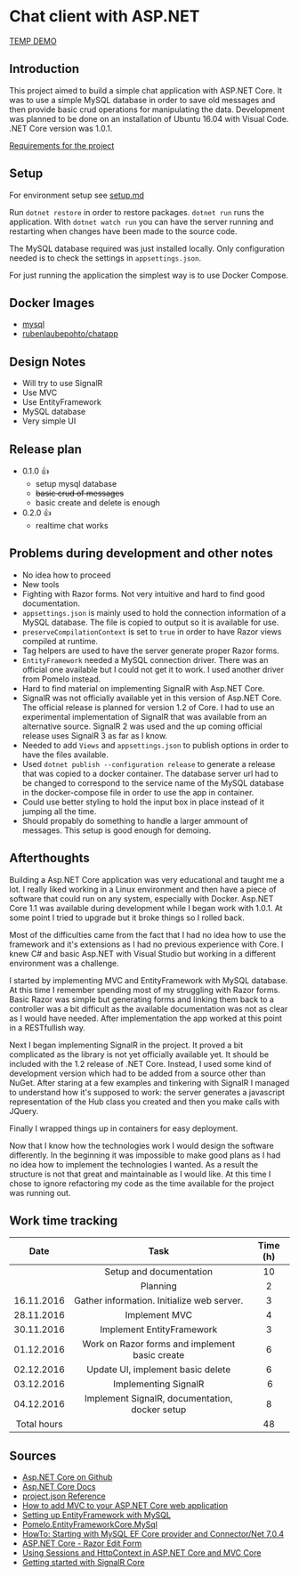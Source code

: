 # Chat client with ASP.NET

[TEMP DEMO](http://188.166.7.52/chat)

## Introduction

This project aimed to build a simple chat application with ASP.NET Core. It was to use a simple MySQL database in order to save old messages and then provide basic crud operations for manipulating the data. Development was planned to be done on an installation of Ubuntu 16.04 with Visual Code. .NET Core version was 1.0.1.

[Requirements for the project](http://student.labranet.jamk.fi/~salesa/iio13200/harjtyoarviointi.htm)

## Setup

For environment setup see [setup.md](./setup.md)

Run `dotnet restore` in order to restore packages. `dotnet run` runs the application. With `dotnet watch run` you can have the server running and restarting when changes have been made to the source code.

The MySQL database required was just installed locally. Only configuration needed is to check the settings in `appsettings.json`.

For just running the application the simplest way is to use Docker Compose.

## Docker Images

- [mysql](https://hub.docker.com/_/mysql/)
- [rubenlaubepohto/chatapp](https://hub.docker.com/r/rubenlaubepohto/chatapp/)

## Design Notes

- Will try to use SignalR
- Use MVC
- Use EntityFramework
- MySQL database
- Very simple UI

## Release plan

- 0.1.0 :+1:
  - setup mysql database
  - ~~basic crud of messages~~
  - basic create and delete is enough
- 0.2.0 :+1:
  - realtime chat works

## Problems during development and other notes

- No idea how to proceed
- New tools
- Fighting with Razor forms. Not very intuitive and hard to find good documentation.
- `appsettings.json` is mainly used to hold the connection information of a MySQL database. The file is copied to output so it is available for use.
- `preserveCompilationContext` is set to `true` in order to have Razor views compiled at runtime.
- Tag helpers are used to have the server generate proper Razor forms.
- `EntityFramework` needed a MySQL connection driver. There was an official one available but I could not get it to work. I used another driver from Pomelo instead.
- Hard to find material on implementing SignalR with Asp.NET Core.
- SignalR was not officially available yet in this version of Asp.NET Core. The official release is planned for version 1.2 of Core. I had to use an experimental implementation of SignalR that was available from an alternative source. SignalR 2 was used and the up coming official release uses SignalR 3 as far as I know.
- Needed to add `Views` and `appsettings.json` to publish options in order to have the files available.
- Used `dotnet publish --configuration release` to generate a release that was copied to a docker container. The database server url had to be changed to correspond to the service name of the MySQL database in the docker-compose file in order to use the app in container.
- Could use better styling to hold the input box in place instead of it jumping all the time.
- Should propably do something to handle a larger ammount of messages. This setup is good enough for demoing.

## Afterthoughts

Building a Asp.NET Core application was very educational and taught me a lot. I really liked working in a Linux environment and then have a piece of software that could run on any system, especially with Docker. Asp.NET Core 1.1 was available during development while I began work with 1.0.1. At some point I tried to upgrade but it broke things so I rolled back.

Most of the difficulties came from the fact that I had no idea how to use the framework and it's extensions as I had no previous experience with Core. I knew C# and basic Asp.NET with Visual Studio but working in a different environment was a challenge.

I started by implementing MVC and EntityFramework with MySQL database. At this time I remember spending most of my struggling with Razor forms. Basic Razor was simple but generating forms and linking them back to a controller was a bit difficult as the available documentation was not as clear as I would have needed. After implementation the app worked at this point in a RESTfullish way.

Next I began implementing SignalR in the project. It proved a bit complicated as the library is not yet officially available yet. It should be included with the 1.2 release of .NET Core. Instead, I used some kind of development version which had to be added from a source other than NuGet. After staring at a few examples and tinkering with SignalR I managed to understand how it's supposed to work: the server generates a javascript representation of the Hub class you created and then you make calls with JQuery.

Finally I wrapped things up in containers for easy deployment.

Now that I know how the technologies work I would design the software differently. In the beginning it was impossible to make good plans as I had no idea how to implement the technologies I wanted. As a result the structure is not that great and maintainable as I would like. At this time I chose to ignore refactoring my code as the time available for the project was running out.

## Work time tracking

| Date | Task | Time (h) |
| :---: | :---: | :---: |
| | Setup and documentation | 10 |
| | Planning | 2 |
| 16.11.2016 | Gather information. Initialize web server. | 3 |
| 28.11.2016 | Implement MVC | 4 |
| 30.11.2016 | Implement EntityFramework | 3 |
| 01.12.2016 | Work on Razor forms and implement basic create | 6 |
| 02.12.2016 | Update UI, implement basic delete | 6 |
| 03.12.2016 | Implementing SignalR | 6 |
| 04.12.2016 | Implement SignalR, documentation, docker setup | 8 |
| Total hours |  | 48 |

## Sources

- [Asp.NET Core on Github](https://github.com/aspnet)
- [Asp​.NET Core Docs](https://docs.microsoft.com/en-us/aspnet/core/)
- [project.json Reference](https://docs.microsoft.com/fi-fi/dotnet/articles/core/tools/project-json)
- [How to add MVC to your ASP.NET Core web application](https://jonhilton.net/2016/07/27/how-to-add-mvc-to-your-asp-net-core-web-application/)
- [Setting up EntityFramework with MySQL](http://insidemysql.com/howto-starting-with-mysql-ef-core-provider-and-connectornet-7-0-4/)
- [Pomelo.EntityFrameworkCore.MySql](https://github.com/PomeloFoundation/Pomelo.EntityFrameworkCore.MySql)
- [HowTo: Starting with MySQL EF Core provider and Connector/Net 7.0.4](http://insidemysql.com/howto-starting-with-mysql-ef-core-provider-and-connectornet-7-0-4/)
- [ASP.NET Core - Razor Edit Form](https://www.tutorialspoint.com/asp.net_core/asp.net_core_razor_edit_form.htm)
- [Using Sessions and HttpContext in ASP.NET Core and MVC Core](http://benjii.me/2016/07/using-sessions-and-httpcontext-in-aspnetcore-and-mvc-core/)
- [Getting started with SignalR Core](https://radu-matei.github.io/blog/signalr-core/)
